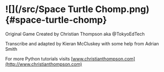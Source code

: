 # ![](/src/Space Turtle Chomp.png) {#space-turtle-chomp}

Original Game Created by Christian Thompson aka @TokyoEdTech

Transcribe and adapted by Kieran McCluskey
with some help from Adrian Smith

For more Python tutorials visits [www.christianthompson.com](http://www.christianthompson.com)

